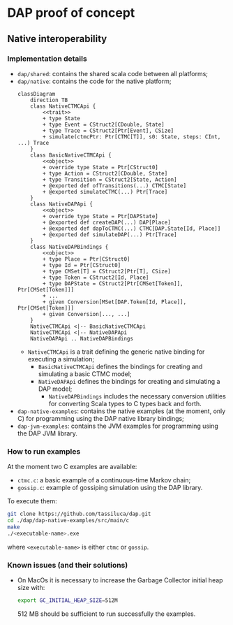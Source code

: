 # DAP proof of concept

## Native interoperability

### Implementation details

- `dap/shared`: contains the shared scala code between all platforms;
- `dap/native`: contains the code for the native platform;
    ```mermaid
    classDiagram
        direction TB
        class NativeCTMCApi {
            <<trait>>
            + type State
            + type Event = CStruct2[CDouble, State]
            + type Trace = CStruct2[Ptr[Event], CSize]
            + simulate(ctmcPtr: Ptr[CTMC[T]], s0: State, steps: CInt, ...) Trace
        }
        class BasicNativeCTMCApi {
            <<object>>
            + override type State = Ptr[CStruct0]
            + type Action = CStruct2[CDouble, State]
            + type Transition = CStruct2[State, Action]
            + @exported def ofTransitions(...) CTMC[State]
            + @exported simulateCTMC(...) Ptr[Trace]
        }
        class NativeDAPApi {
            <<object>>
            + override type State = Ptr[DAPState]
            + @exported def createDAP(...) DAP[Place]
            + @exported def dapToCTMC(...) CTMC[DAP.State[Id, Place]]
            + @exported def simulateDAP(...) Ptr[Trace]
        }
        class NativeDAPBindings {
            <<object>>
            + type Place = Ptr[CStruct0]
            + type Id = Ptr[CStruct0]
            + type CMSet[T] = CStruct2[Ptr[T], CSize]
            + type Token = CStruct2[Id, Place]
            + type DAPState = CStruct2[Ptr[CMSet[Token]], Ptr[CMSet[Token]]]
            + ...
            + given Conversion[MSet[DAP.Token[Id, Place]], Ptr[CMSet[Token]]]
            + given Conversion[..., ...]
        }
        NativeCTMCApi <|-- BasicNativeCTMCApi
        NativeCTMCApi <|-- NativeDAPApi
        NativeDAPApi .. NativeDAPBindings
    ```
    - `NativeCTMCApi` is a trait defining the generic native binding for executing a simulation;
      - `BasicNativeCTMCApi` defines the bindings for creating and simulating a basic CTMC model;
      - `NativeDAPApi` defines the bindings for creating and simulating a DAP model;
          - `NativeDAPBindings` includes the necessary conversion utilities for converting Scala types to C types back and forth.
- `dap-native-examples`: contains the native examples (at the moment, only C) for programming using the DAP native library bindings;
- `dap-jvm-examples`: contains the JVM examples for programming using the DAP JVM library.

### How to run examples

At the moment two C examples are available:

- `ctmc.c`: a basic example of a continuous-time Markov chain;
- `gossip.c`: example of gossiping simulation using the DAP library.

To execute them:

```bash
git clone https://github.com/tassiluca/dap.git
cd ./dap/dap-native-examples/src/main/c
make
./<executable-name>.exe
```

where `<executable-name>` is either `ctmc` or `gossip`.

### Known issues (and their solutions)

- On MacOs it is necessary to increase the Garbage Collector initial heap size with:

    ```bash
    export GC_INITIAL_HEAP_SIZE=512M
    ```

  512 MB should be sufficient to run successfully the examples.